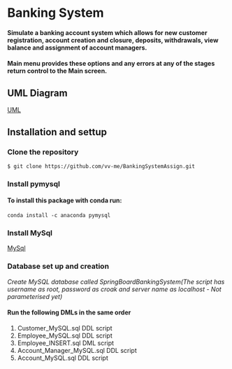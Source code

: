 # Banking System
#### Simulate a banking account system which allows for new customer registration, account creation and closure, deposits, withdrawals, view balance and assignment of account managers. 
#### Main menu provides these options and any errors at any of the stages return control to the Main screen. 

## UML Diagram

[UML](https://github.com/vv-me/BankingSystemAssign/blob/master/UML.jpg)

## Installation and settup
### Clone the repository
```
$ git clone https://github.com/vv-me/BankingSystemAssign.git
```

### Install pymysql
#### To install this package with conda run:
```
conda install -c anaconda pymysql
```
### Install MySql

[MySql](https://dev.mysql.com/downloads/installer/)

### Database set up and creation
_Create MySQL database called SpringBoardBankingSystem(The script has username as root, password as croak and server name as localhost - Not parameterised yet)_

#### Run the following DMLs in the same order 

1. Customer_MySQL.sql DDL script
2. Employee_MySQL.sql DDL script
3. Employee_INSERT.sql DML script
4. Account_Manager_MySQL.sql DDL script
5. Account_MySQL.sql DDL script

